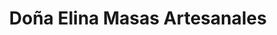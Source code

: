 ---
title: "Doña Elina Masas Artesanales"
url: /las-heras/dona-elina-masas-artesanales/
shop: Lebensmittel
---